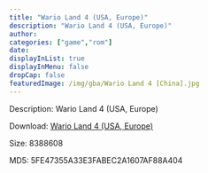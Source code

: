 ```yaml
---
title: "Wario Land 4 (USA, Europe)"
description: "Wario Land 4 (USA, Europe)"
author: 
categories: ["game","rom"]
date: 
displayInList: true
displayInMenu: false
dropCap: false
featuredImage: /img/gba/Wario Land 4 [China].jpg
---
```


Description: Wario Land 4 (USA, Europe)

Download: <a style="text-decoration:underline;" href="https://mega.nz/#!ebIi0KjR!Hy8l3U793Z0uP05vviTmuz67B0zItjl1SZNzALNkyxA" target = "_blank" rel = "nofollow" > Wario Land 4 (USA, Europe)</a>

Size: 8388608

MD5: 5FE47355A33E3FABEC2A1607AF88A404


